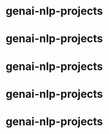 # genai-nlp-projects
# genai-nlp-projects
# genai-nlp-projects
# genai-nlp-projects
# genai-nlp-projects
